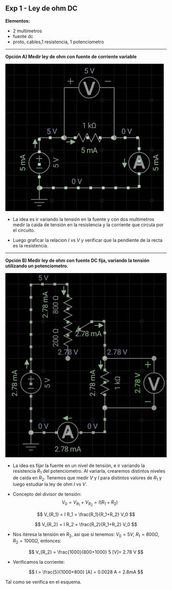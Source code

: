 ## Exp 1 - Ley de ohm DC


**Elementos:**
- 2 multimetros
- fuente dc
- proto, cables,1 resistencia, 1 potenciometro



---

**Opción A) Medir ley de ohm con fuente de corriente variable**

![1-1](images/1-1.jpg)


- La idea es ir variando la tensión en la fuente y con dos multimetros medir la caida de tensión en la resistencia y la corriente que circula por el circuito. 

- Luego graficar la relacion $I$ vs $V$ y verificar que la pendiente de la recta es la resistencia.

---

**Opción B) Medir ley de ohm con fuente DC fija, variando la tensión utilizando un potenciometro.**

![1-2](images/1-2.jpg)

- La idea es fijar la fuente en un nivel de tensión, e ir variando la resistencia $R_1$ del potenciometro. Al variarla, crearemos distintos niveles de caida en $R_2$. Tenemos que medir $V$ y $I$ para distintos valores de $R_1$ y luego estudiar la ley de ohm $I$ vs $V$.

- Concepto del divisor de tensión:
$$
V_0 = V_{R_1} + V_{R_2} = I (R_1 + R_2)
$$

$$
V_{R_1} = I R_1 = \frac{R_1}{R_1+R_2} V_0
$$

$$
V_{R_2} = I R_2 = \frac{R_2}{R_1+R_2} V_0
$$

- Nos iteresa la tensión en $R_2$, así que si tenemos: $V_0=5 V$, $R_1=800\Omega$, $R_2=1000\Omega$, entonces:

$$
V_{R_2} = \frac{1000}{800+1000} 5 [V]= 2.78 V 
$$

- Verificamos la corriente:

$$
I = \frac{5}{1000+800} [A] = 0.0028 A = 2.8mA
$$

Tal como se verifica en el esquema.







